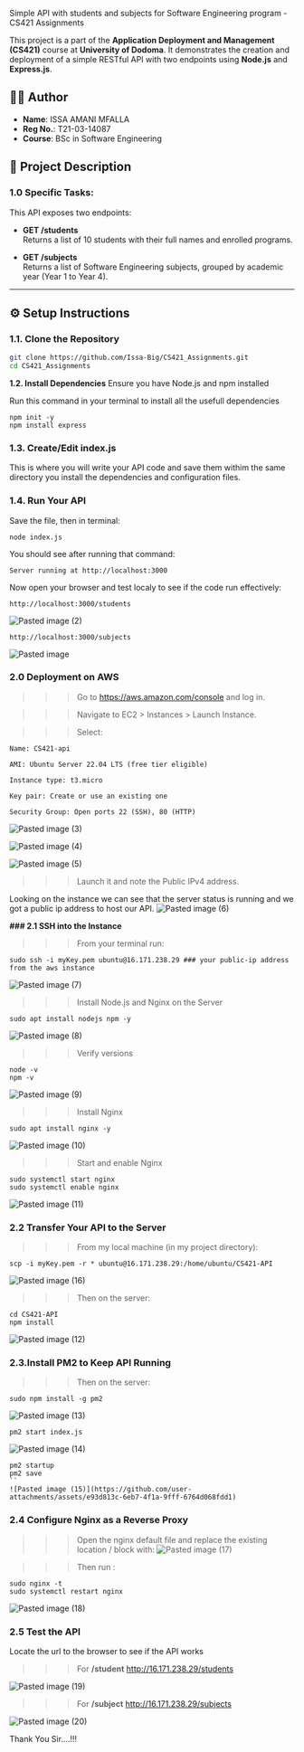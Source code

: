 Simple API with students and subjects for Software Engineering program - CS421 Assignments

This project is a part of the **Application Deployment and Management (CS421)** course at **University of Dodoma**. It demonstrates the creation and deployment of a simple RESTful API with two endpoints using **Node.js** and **Express.js**.

## 👨‍💻 Author
- **Name**: ISSA AMANI MFALLA
- **Reg No.**: T21-03-14087
- **Course**: BSc in Software Engineering

## 📌 Project Description

### 1.0 Specific Tasks:
This API exposes two endpoints:

- **GET /students**  
  Returns a list of 10 students with their full names and enrolled programs.

- **GET /subjects**  
  Returns a list of Software Engineering subjects, grouped by academic year (Year 1 to Year 4).


---

## ⚙️ Setup Instructions

### 1.1. Clone the Repository

```bash
git clone https://github.com/Issa-Big/CS421_Assignments.git
cd CS421_Assignments
```
**1.2. Install Dependencies**
Ensure you have Node.js and npm installed

Run this command in your terminal to install all the usefull dependencies
```
npm init -y
npm install express
```
###  1.3. Create/Edit **index.js** 
This is where you will write your API code and save them withim the same directory you install the dependencies and configuration files.

### 1.4. Run Your API
Save the file, then in terminal:

```
node index.js
```
You should see after running that command:

```
Server running at http://localhost:3000
```
Now open your browser and test localy to see if the code run effectively:
```
http://localhost:3000/students
```
![Pasted image (2)](https://github.com/user-attachments/assets/9c547923-f675-4d49-8fd7-67088007bd07)

```
http://localhost:3000/subjects
```
![Pasted image](https://github.com/user-attachments/assets/9f20e103-2dd8-40bf-9820-69a81e6bd6cd)


 ### 2.0 Deployment on AWS

>>>Go to https://aws.amazon.com/console and log in.

>>>Navigate to EC2 > Instances > Launch Instance.

>>>Select:

    Name: CS421-api

    AMI: Ubuntu Server 22.04 LTS (free tier eligible)

    Instance type: t3.micro

    Key pair: Create or use an existing one

    Security Group: Open ports 22 (SSH), 80 (HTTP)
    
![Pasted image (3)](https://github.com/user-attachments/assets/049b5264-0b69-4763-ab70-a18385d6167e)

![Pasted image (4)](https://github.com/user-attachments/assets/7e9e0ce6-68ef-46b0-bb27-7b172f266268)

![Pasted image (5)](https://github.com/user-attachments/assets/5b4b65ef-179e-448b-b6d5-faa978f4a9ea)


>>>Launch it and note the Public IPv4 address.

Looking on the instance we can see that the server status is running and we got a public ip address to host our API.
![Pasted image (6)](https://github.com/user-attachments/assets/2a3a6182-2b38-4c4f-8ee8-08124f7c308e)


**### 2.1 SSH into the Instance**
>>>From your terminal run:
```
sudo ssh -i myKey.pem ubuntu@16.171.238.29 ### your public-ip address from the aws instance
```
![Pasted image (7)](https://github.com/user-attachments/assets/626df91e-589c-45a0-9571-e5dd9b90b78d)

>>>Install Node.js and Nginx on the Server
```
sudo apt install nodejs npm -y
```
![Pasted image (8)](https://github.com/user-attachments/assets/e903bccb-aee3-4afb-a137-75e9ef5bf5a5)

>>>Verify versions
```
node -v
npm -v
```
![Pasted image (9)](https://github.com/user-attachments/assets/797e1a54-ef2a-4cf6-be2f-ccc524a08cc2)

>>>Install Nginx
```
sudo apt install nginx -y
```
![Pasted image (10)](https://github.com/user-attachments/assets/7033c461-ffc7-46d2-9287-5c7bd0db3f44)

>>>Start and enable Nginx
```
sudo systemctl start nginx
sudo systemctl enable nginx
```
![Pasted image (11)](https://github.com/user-attachments/assets/d75e024c-8bcd-4b04-b5df-8fb660b2d4f2)

### 2.2 Transfer Your API to the Server
>>> From my  local machine (in my  project directory):
```
scp -i myKey.pem -r * ubuntu@16.171.238.29:/home/ubuntu/CS421-API
```
![Pasted image (16)](https://github.com/user-attachments/assets/908e7c68-ef91-47c6-bede-1373de3cb939)

>>>Then on the server:
```
cd CS421-API
npm install
```
![Pasted image (12)](https://github.com/user-attachments/assets/34ad30a2-76b2-4929-b659-319e8e89d19b)


 ### 2.3.Install PM2 to Keep API Running
 
>>>Then on the server:
```
sudo npm install -g pm2
```
![Pasted image (13)](https://github.com/user-attachments/assets/492a3f69-be85-4923-842b-e2964b0a04ad)

```
pm2 start index.js
```
![Pasted image (14)](https://github.com/user-attachments/assets/f96fa992-c536-4f1e-8dab-6a9efcb5ecfd)

```
pm2 startup
pm2 save
``
![Pasted image (15)](https://github.com/user-attachments/assets/e93d813c-6eb7-4f1a-9fff-6764d068fdd1)
```

### 2.4 Configure Nginx as a Reverse Proxy

>>>Open the nginx default file and replace the existing location / block with:
![Pasted image (17)](https://github.com/user-attachments/assets/c8c59c1e-c68d-4ebe-89b6-b09fe54e187a)

>>>Then run :
```
sudo nginx -t
sudo systemctl restart nginx
```
![Pasted image (18)](https://github.com/user-attachments/assets/9f71bc3d-11ef-4391-9c56-dee29634479b)

### 2.5 Test the API
Locate the url to the browser to see if the API works 

>>> For **/student**
http://16.171.238.29/students

![Pasted image (19)](https://github.com/user-attachments/assets/f50fa42c-3b48-4184-b2f9-83738b298e7d)

>>> For **/subject**
http://16.171.238.29/subjects

![Pasted image (20)](https://github.com/user-attachments/assets/9c4aea23-56b7-4687-b3b5-8db71d7f3c46)

Thank You Sir....!!!
